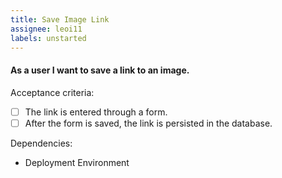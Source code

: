 ```yaml
---
title: Save Image Link
assignee: leoi11
labels: unstarted
---
```


#### As a user I want to save a link to an image.

Acceptance criteria:
- [ ] The link is entered through a form.
- [ ] After the form is saved, the link is persisted in the database.

Dependencies:
- Deployment Environment
